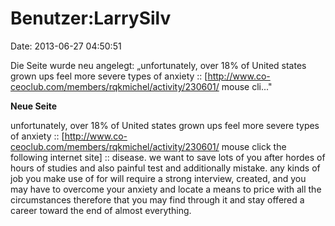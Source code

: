 Benutzer:LarrySilv
==================

Date: 2013-06-27 04:50:51

Die Seite wurde neu angelegt: „unfortunately, over 18% of United states
grown ups feel more severe types of anxiety ::
\[http://www.co-ceoclub.com/members/rqkmichel/activity/230601/ mouse
cli..."

**Neue Seite**

<div>

unfortunately, over 18% of United states grown ups feel more severe
types of anxiety ::
\[http://www.co-ceoclub.com/members/rqkmichel/activity/230601/ mouse
click the following internet site\] :: disease. we want to save lots of
you after hordes of hours of studies and also painful test and
additionally mistake. any kinds of job you make use of for will require
a strong interview, created, and you may have to overcome your anxiety
and locate a means to price with all the circumstances therefore that
you may find through it and stay offered a career toward the end of
almost everything.

</div>
